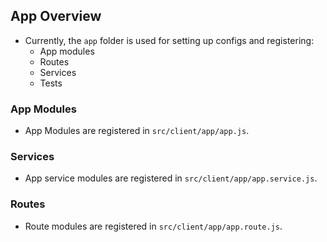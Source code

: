 ## App Overview
- Currently, the `app` folder is used for setting up configs and registering:
	- App modules
	- Routes
	- Services
	- Tests

### App Modules
- App Modules are registered in `src/client/app/app.js`.

### Services
- App service modules are registered in `src/client/app/app.service.js`.

### Routes
- Route modules are registered in `src/client/app/app.route.js`.